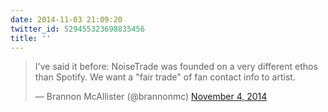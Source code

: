 ```yaml
---
date: 2014-11-03 21:09:20
twitter_id: 529455323698835456
title: ''
---
```


<blockquote class="twitter-tweet"><p lang="en" dir="ltr">I&#39;ve said it before: NoiseTrade was founded on a very different ethos than Spotify. We want a &quot;fair trade&quot; of fan contact info to artist.</p>&mdash; Brannon McAllister (@brannonmc) <a href="https://twitter.com/brannonmc/status/529453377667989505?ref_src=twsrc%5Etfw">November 4, 2014</a></blockquote>
<script async src="https://platform.twitter.com/widgets.js" charset="utf-8"></script>
